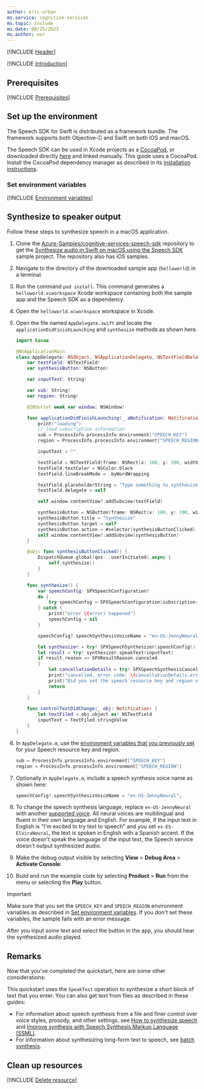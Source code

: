 ```yaml
---
author: eric-urban
ms.service: cognitive-services
ms.topic: include
ms.date: 08/25/2023
ms.author: eur
---
```


[!INCLUDE [Header](../../common/swift.md)]

[!INCLUDE [Introduction](intro.md)]

## Prerequisites

[!INCLUDE [Prerequisites](../../common/azure-prerequisites.md)]

## Set up the environment

The Speech SDK for Swift is distributed as a framework bundle. The framework supports both Objective-C and Swift on both iOS and macOS.

The Speech SDK can be used in Xcode projects as a [CocoaPod](https://cocoapods.org/), or downloaded directly [here](https://aka.ms/csspeech/macosbinary) and linked manually. This guide uses a CocoaPod. Install the CocoaPod dependency manager as described in its [installation instructions](https://guides.cocoapods.org/using/getting-started.html).

### Set environment variables

[!INCLUDE [Environment variables](../../common/environment-variables.md)]

## Synthesize to speaker output

Follow these steps to synthesize speech in a macOS application.

1. Clone the [Azure-Samples/cognitive-services-speech-sdk](https://github.com/Azure-Samples/cognitive-services-speech-sdk) repository to get the [Synthesize audio in Swift on macOS using the Speech SDK](https://github.com/Azure-Samples/cognitive-services-speech-sdk/tree/master/quickstart/swift/macos/text-to-speech) sample project. The repository also has iOS samples.
1. Navigate to the directory of the downloaded sample app (`helloworld`) in a terminal. 
1. Run the command `pod install`. This command generates a `helloworld.xcworkspace` Xcode workspace containing both the sample app and the Speech SDK as a dependency.
1. Open the `helloworld.xcworkspace` workspace in Xcode.
1. Open the file named `AppDelegate.swift` and locate the `applicationDidFinishLaunching` and `synthesize` methods as shown here.

   ```swift
   import Cocoa

   @NSApplicationMain
   class AppDelegate: NSObject, NSApplicationDelegate, NSTextFieldDelegate {
       var textField: NSTextField!
       var synthesisButton: NSButton!

       var inputText: String!

       var sub: String!
       var region: String!

       @IBOutlet weak var window: NSWindow!

       func applicationDidFinishLaunching(_ aNotification: Notification) {
           print("loading")
           // load subscription information
           sub = ProcessInfo.processInfo.environment["SPEECH_KEY"]
           region = ProcessInfo.processInfo.environment["SPEECH_REGION"]

           inputText = ""

           textField = NSTextField(frame: NSRect(x: 100, y: 200, width: 200, height: 50))
           textField.textColor = NSColor.black
           textField.lineBreakMode = .byWordWrapping

           textField.placeholderString = "Type something to synthesize."
           textField.delegate = self

           self.window.contentView?.addSubview(textField)

           synthesisButton = NSButton(frame: NSRect(x: 100, y: 100, width: 200, height: 30))
           synthesisButton.title = "Synthesize"
           synthesisButton.target = self
           synthesisButton.action = #selector(synthesisButtonClicked)
           self.window.contentView?.addSubview(synthesisButton)
       }

       @objc func synthesisButtonClicked() {
           DispatchQueue.global(qos: .userInitiated).async {
               self.synthesize()
           }
       }

       func synthesize() {
           var speechConfig: SPXSpeechConfiguration?
           do {
               try speechConfig = SPXSpeechConfiguration(subscription: sub, region: region)
           } catch {
               print("error \(error) happened")
               speechConfig = nil
           }

           speechConfig?.speechSynthesisVoiceName = "en-US-JennyNeural";

           let synthesizer = try! SPXSpeechSynthesizer(speechConfig!)
           let result = try! synthesizer.speakText(inputText)
           if result.reason == SPXResultReason.canceled
           {
               let cancellationDetails = try! SPXSpeechSynthesisCancellationDetails(fromCanceledSynthesisResult: result)
               print("cancelled, error code: \(cancellationDetails.errorCode) detail: \(cancellationDetails.errorDetails!) ")
               print("Did you set the speech resource key and region values?");
               return
           }
       }

       func controlTextDidChange(_ obj: Notification) {
           let textFiled = obj.object as! NSTextField
           inputText = textFiled.stringValue
       }
   }
   ```

1. In `AppDelegate.m`, use the [environment variables that you previously set](#set-environment-variables) for your Speech resource key and region.

   ```swift
   sub = ProcessInfo.processInfo.environment["SPEECH_KEY"]
   region = ProcessInfo.processInfo.environment["SPEECH_REGION"]
   ```

1. Optionally in `AppDelegate.m`, include a speech synthesis voice name as shown here:

   ```swift
   speechConfig?.speechSynthesisVoiceName = "en-US-JennyNeural";
   ```

1. To change the speech synthesis language, replace `en-US-JennyNeural` with another [supported voice](~/articles/ai-services/speech-service/language-support.md#prebuilt-neural-voices). All neural voices are multilingual and fluent in their own language and English. For example, if the input text in English is "I'm excited to try text to speech" and you set `es-ES-ElviraNeural`, the text is spoken in English with a Spanish accent. If the voice doesn't speak the language of the input text, the Speech service doesn't output synthesized audio.
1. Make the debug output visible by selecting **View** > **Debug Area** > **Activate Console**.
1. Build and run the example code by selecting **Product** > **Run** from the menu or selecting the **Play** button.

> [!IMPORTANT]
> Make sure that you set the `SPEECH_KEY` and `SPEECH_REGION` environment variables as described in [Set environment variables](#set-environment-variables). If you don't set these variables, the sample fails with an error message.

After you input some text and select the button in the app, you should hear the synthesized audio played.

## Remarks

Now that you've completed the quickstart, here are some other considerations:

This quickstart uses the `SpeakText` operation to synthesize a short block of text that you enter. You can also get text from files as described in these guides:

- For information about speech synthesis from a file and finer control over voice styles, prosody, and other settings, see [How to synthesize speech](~/articles/ai-services/speech-service/how-to-speech-synthesis.md) and [Improve synthesis with Speech Synthesis Markup Language (SSML)](~/articles/ai-services/speech-service/speech-synthesis-markup.md).
- For information about synthesizing long-form text to speech, see [batch synthesis](~/articles/ai-services/speech-service/batch-synthesis.md).

## Clean up resources

[!INCLUDE [Delete resource](../../common/delete-resource.md)]
